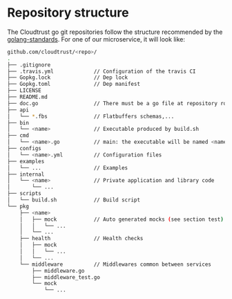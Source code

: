 # Repository structure

The Cloudtrust go git repositories follow the structure recommended by the [golang-standards](https://github.com/golang-standards/project-layout). For one of our microservice, it will look like:

```bash
github.com/cloudtrust/<repo>/
.
├── .gitignore
├── .travis.yml             // Configuration of the travis CI
├── Gopkg.lock              // Dep lock
├── Gopkg.toml              // Dep manifest
├── LICENSE
├── README.md
├── doc.go                  // There must be a go file at repository root, otherwise go get complains.
├── api
│   └── *.fbs               // Flatbuffers schemas,...
├── bin
│   └── <name>              // Executable produced by build.sh
├── cmd
│   └── <name>.go           // main: the executable will be named <name>
├── configs
│   └── <name>.yml          // Configuration files
├── examples
│   └── ...                 // Examples
├── internal
│   └── <name>              // Private application and library code
│       └── ...
├── scripts
│   └── build.sh            // Build script
└── pkg
    ├── <name>
    │   ├── mock            // Auto generated mocks (see section test)
    │   │   └── ...
    │   └── ...
    ├── health              // Health checks
    │   ├── mock
    │   │   └── ...
    │   └── ...
    └── middleware          // Middlewares common between services
        ├── middleware.go
        ├── middleware_test.go
        └── mock
            └── ...
```